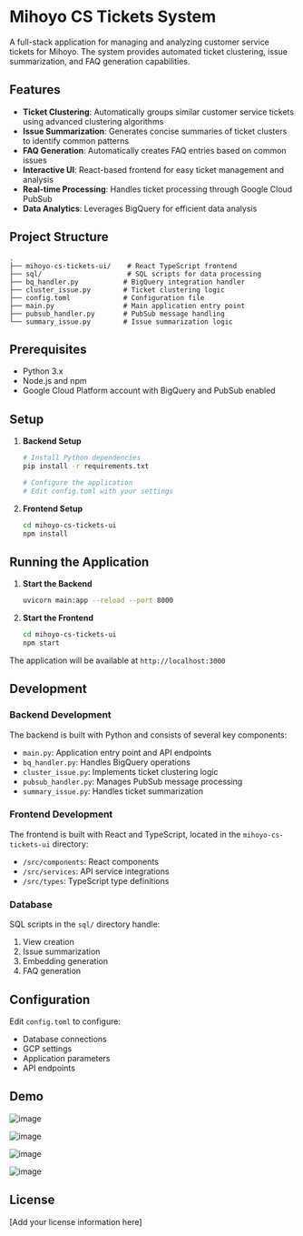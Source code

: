 # Mihoyo CS Tickets System

A full-stack application for managing and analyzing customer service tickets for Mihoyo. The system provides automated ticket clustering, issue summarization, and FAQ generation capabilities.

## Features

- **Ticket Clustering**: Automatically groups similar customer service tickets using advanced clustering algorithms
- **Issue Summarization**: Generates concise summaries of ticket clusters to identify common patterns
- **FAQ Generation**: Automatically creates FAQ entries based on common issues
- **Interactive UI**: React-based frontend for easy ticket management and analysis
- **Real-time Processing**: Handles ticket processing through Google Cloud PubSub
- **Data Analytics**: Leverages BigQuery for efficient data analysis

## Project Structure

```
.
├── mihoyo-cs-tickets-ui/    # React TypeScript frontend
├── sql/                     # SQL scripts for data processing
├── bq_handler.py           # BigQuery integration handler
├── cluster_issue.py        # Ticket clustering logic
├── config.toml             # Configuration file
├── main.py                 # Main application entry point
├── pubsub_handler.py       # PubSub message handling
└── summary_issue.py        # Issue summarization logic
```

## Prerequisites

- Python 3.x
- Node.js and npm
- Google Cloud Platform account with BigQuery and PubSub enabled

## Setup

1. **Backend Setup**
   ```bash
   # Install Python dependencies
   pip install -r requirements.txt

   # Configure the application
   # Edit config.toml with your settings
   ```

2. **Frontend Setup**
   ```bash
   cd mihoyo-cs-tickets-ui
   npm install
   ```

## Running the Application

1. **Start the Backend**
   ```bash
   uvicorn main:app --reload --port 8000
   ```

2. **Start the Frontend**
   ```bash
   cd mihoyo-cs-tickets-ui
   npm start
   ```

The application will be available at `http://localhost:3000`

## Development

### Backend Development

The backend is built with Python and consists of several key components:
- `main.py`: Application entry point and API endpoints
- `bq_handler.py`: Handles BigQuery operations
- `cluster_issue.py`: Implements ticket clustering logic
- `pubsub_handler.py`: Manages PubSub message processing
- `summary_issue.py`: Handles ticket summarization

### Frontend Development

The frontend is built with React and TypeScript, located in the `mihoyo-cs-tickets-ui` directory:
- `/src/components`: React components
- `/src/services`: API service integrations
- `/src/types`: TypeScript type definitions

### Database

SQL scripts in the `sql/` directory handle:
1. View creation
2. Issue summarization
3. Embedding generation
4. FAQ generation

## Configuration

Edit `config.toml` to configure:
- Database connections
- GCP settings
- Application parameters
- API endpoints

## Demo
![image](https://github.com/user-attachments/assets/0489a18c-54b1-405b-8e5b-8da1dbb5da5a)

![image](https://github.com/user-attachments/assets/6c67b0f0-c6f8-4e6e-93d5-53f6453aed35)

![image](https://github.com/user-attachments/assets/74630298-c9a0-4b00-85a2-dc3a4ca9e5e8)

![image](https://github.com/user-attachments/assets/c50b2713-c337-4906-bc19-bf909650e856)

## License

[Add your license information here]
